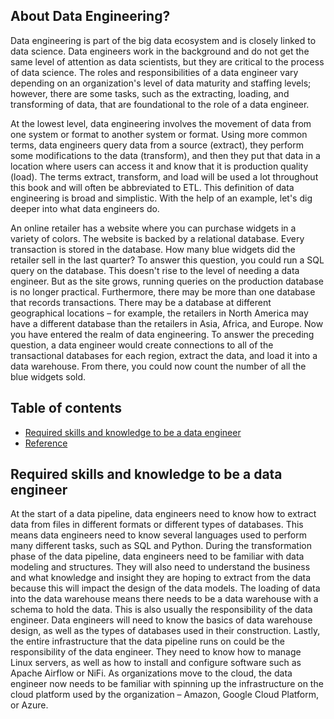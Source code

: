  
## About Data Engineering?
Data engineering is part of the big data ecosystem and is closely linked to data science.
Data engineers work in the background and do not get the same level of attention as data
scientists, but they are critical to the process of data science. The roles and responsibilities
of a data engineer vary depending on an organization's level of data maturity and staffing
levels; however, there are some tasks, such as the extracting, loading, and transforming of
data, that are foundational to the role of a data engineer.

At the lowest level, data engineering involves the movement of data from one system or
format to another system or format. Using more common terms, data engineers query
data from a source (extract), they perform some modifications to the data (transform),
and then they put that data in a location where users can access it and know that it is
production quality (load). The terms extract, transform, and load will be used a lot
throughout this book and will often be abbreviated to ETL. This definition of data
engineering is broad and simplistic. With the help of an example, let's dig deeper into
what data engineers do.

An online retailer has a website where you can purchase widgets in a variety of colors. The
website is backed by a relational database. Every transaction is stored in the database. How
many blue widgets did the retailer sell in the last quarter?
To answer this question, you could run a SQL query on the database. This doesn't rise
to the level of needing a data engineer. But as the site grows, running queries on the
production database is no longer practical. Furthermore, there may be more than one
database that records transactions. There may be a database at different geographical
locations – for example, the retailers in North America may have a different database than
the retailers in Asia, Africa, and Europe.
Now you have entered the realm of data engineering. To answer the preceding question,
a data engineer would create connections to all of the transactional databases for each
region, extract the data, and load it into a data warehouse. From there, you could now
count the number of all the blue widgets sold.

## Table of contents
* [Required skills and knowledge to be a data engineer](#Required-skills-and-knowledge-to-be-a-data-engineer)
* [Reference](#Reference)
  
## Required skills and knowledge to be a data engineer
At the start of a data pipeline, data engineers need to know how to extract data from files
in different formats or different types of databases. This means data engineers need to
know several languages used to perform many different tasks, such as SQL and Python.
During the transformation phase of the data pipeline, data engineers need to be familiar
with data modeling and structures. They will also need to understand the business and
what knowledge and insight they are hoping to extract from the data because this will
impact the design of the data models.
The loading of data into the data warehouse means there needs to be a data warehouse
with a schema to hold the data. This is also usually the responsibility of the data engineer.
Data engineers will need to know the basics of data warehouse design, as well as the types
of databases used in their construction.
Lastly, the entire infrastructure that the data pipeline runs on could be the responsibility
of the data engineer. They need to know how to manage Linux servers, as well as how
to install and configure software such as Apache Airflow or NiFi. As organizations
move to the cloud, the data engineer now needs to be familiar with spinning up the
infrastructure on the cloud platform used by the organization – Amazon, Google Cloud
Platform, or Azure.
